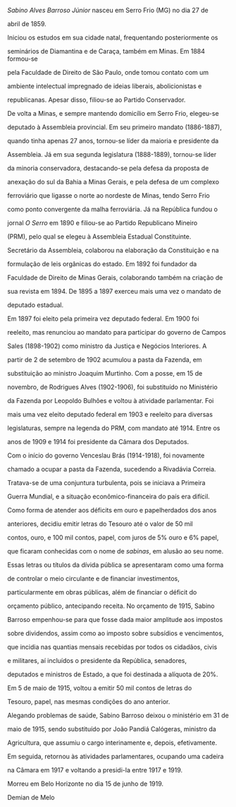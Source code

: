 

*Sabino Alves Barroso Júnior* nasceu em Serro Frio (MG) no dia 27 de

abril de 1859.



Iniciou os estudos em sua cidade natal, frequentando posteriormente os

seminários de Diamantina e de Caraça, também em Minas. Em 1884 formou-se

pela Faculdade de Direito de São Paulo, onde tomou contato com um

ambiente intelectual impregnado de ideias liberais, abolicionistas e

republicanas. Apesar disso, filiou-se ao Partido Conservador.



De volta a Minas, e sempre mantendo domicílio em Serro Frio, elegeu-se

deputado à Assembleia provincial. Em seu primeiro mandato (1886-1887),

quando tinha apenas 27 anos, tornou-se líder da maioria e presidente da

Assembleia. Já em sua segunda legislatura (1888-1889), tornou-se líder

da minoria conservadora, destacando-se pela defesa da proposta de

anexação do sul da Bahia a Minas Gerais, e pela defesa de um complexo

ferroviário que ligasse o norte ao nordeste de Minas, tendo Serro Frio

como ponto convergente da malha ferroviária. Já na República fundou o

jornal *O Serro* em 1890 e filiou-se ao Partido Republicano Mineiro

(PRM), pelo qual se elegeu à Assembleia Estadual Constituinte.

Secretário da Assembleia, colaborou na elaboração da Constituição e na

formulação de leis orgânicas do estado. Em 1892 foi fundador da

Faculdade de Direito de Minas Gerais, colaborando também na criação de

sua revista em 1894. De 1895 a 1897 exerceu mais uma vez o mandato de

deputado estadual.



Em 1897 foi eleito pela primeira vez deputado federal. Em 1900 foi

reeleito, mas renunciou ao mandato para participar do governo de Campos

Sales (1898-1902) como ministro da Justiça e Negócios Interiores. A

partir de 2 de setembro de 1902 acumulou a pasta da Fazenda, em

substituição ao ministro Joaquim Murtinho. Com a posse, em 15 de

novembro, de Rodrigues Alves (1902-1906), foi substituído no Ministério

da Fazenda por Leopoldo Bulhões e voltou à atividade parlamentar. Foi

mais uma vez eleito deputado federal em 1903 e reeleito para diversas

legislaturas, sempre na legenda do PRM, com mandato até 1914. Entre os

anos de 1909 e 1914 foi presidente da Câmara dos Deputados.



Com o início do governo Venceslau Brás (1914-1918), foi novamente

chamado a ocupar a pasta da Fazenda, sucedendo a Rivadávia Correia.

Tratava-se de uma conjuntura turbulenta, pois se iniciava a Primeira

Guerra Mundial, e a situação econômico-financeira do país era difícil.

Como forma de atender aos déficits em ouro e papelherdados dos anos

anteriores, decidiu emitir letras do Tesouro até o valor de 50 mil

contos, ouro, e 100 mil contos, papel, com juros de 5% ouro e 6% papel,

que ficaram conhecidas com o nome de *sabinas*, em alusão ao seu nome.

Essas letras ou títulos da dívida pública se apresentaram como uma forma

de controlar o meio circulante e de financiar investimentos,

particularmente em obras públicas, além de financiar o déficit do

orçamento público, antecipando receita. No orçamento de 1915, Sabino

Barroso empenhou-se para que fosse dada maior amplitude aos impostos

sobre dividendos, assim como ao imposto sobre subsídios e vencimentos,

que incidia nas quantias mensais recebidas por todos os cidadãos, civis

e militares, aí incluídos o presidente da República, senadores,

deputados e ministros de Estado, a que foi destinada a alíquota de 20%.

Em 5 de maio de 1915, voltou a emitir 50 mil contos de letras do

Tesouro, papel, nas mesmas condições do ano anterior.



Alegando problemas de saúde, Sabino Barroso deixou o ministério em 31 de

maio de 1915, sendo substituído por João Pandiá Calógeras, ministro da

Agricultura, que assumiu o cargo interinamente e, depois, efetivamente.

Em seguida, retornou às atividades parlamentares, ocupando uma cadeira

na Câmara em 1917 e voltando a presidi-la entre 1917 e 1919.



Morreu em Belo Horizonte no dia 15 de junho de 1919.



Demian de Melo



